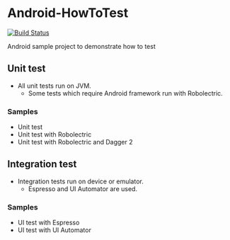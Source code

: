 # Android-HowToTest

[![Build Status](https://circleci.com/gh/kobakei/Android-HowToTest.svg?style=shield)](https://circleci.com/gh/kobakei/Android-HowToTest/tree/master)

Android sample project to demonstrate how to test

## Unit test

- All unit tests run on JVM. 
  - Some tests which require Android framework run with Robolectric.

### Samples

- Unit test
- Unit test with Robolectric
- Unit test with Robolectric and Dagger 2

## Integration test

- Integration tests run on device or emulator.
  - Espresso and UI Automator are used.

### Samples

- UI test with Espresso
- UI test with UI Automator
